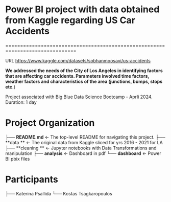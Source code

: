 # Power BI project with data obtained from Kaggle regarding US Car Accidents

==============================================================================

URL https://www.kaggle.com/datasets/sobhanmoosavi/us-accidents

**We addressed the needs of the City of Los Angeles in identifying factors that are affecting car accidents.
Parameters involved time factors, weather factors and characteristics of the area (junctions, bumps, stops etc.**)

Project associated with Big Blue Data Science Bootcamp - Aprli 2024. Duration: 1 day


# Project Organization

├── **README.md**              <- The top-level README for navigating this project.	
├── **data **                  <- The original data from Kaggle sliced for yrs 2016 - 2021 for LA 
├── **cleaning **              <- Jupyter notebooks with Data Transformations and manipulation
├── **analysis**               <- Dashboard in pdf
└── **dashboard**              <-  Power BI pbix files 



# Participants

├── Katerina Psallida
└── Kostas Tsagkaropoulos



